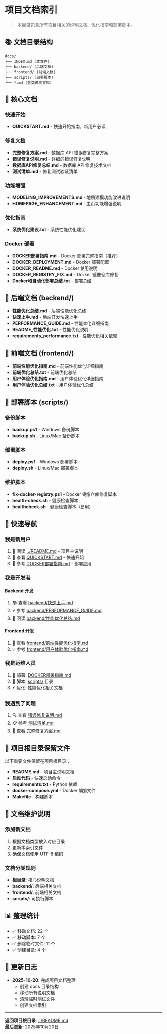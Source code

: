 # 项目文档索引

> 本目录包含所有项目相关的说明文档、优化指南和部署脚本。

## 📚 文档目录结构

```
docs/
├── INDEX.md (本文件)
├── backend/ (后端文档)
├── frontend/ (前端文档)
├── scripts/ (部署脚本)
└── *.md (各类说明文档)
```

## 📖 核心文档

### 快速开始
- **QUICKSTART.md** - 快速开始指南，新用户必读

### 修复文档
- **完整修复方案.md** - 数据库 API 错误修复完整方案
- **错误修复说明.md** - 详细的错误修复说明
- **数据库API修复总结.md** - 数据库 API 修复技术文档
- **测试清单.md** - 修复测试验证清单

### 功能增强
- **MODELING_IMPROVEMENTS.md** - 地质建模功能改进说明
- **HOMEPAGE_ENHANCEMENT.md** - 主页功能增强说明

### 优化指南
- **系统优化建议.txt** - 系统性能优化建议

### Docker 部署
- **DOCKER部署指南.md** - Docker 部署完整指南（推荐）
- **DOCKER_DEPLOYMENT.md** - Docker 部署配置
- **DOCKER_README.md** - Docker 使用说明
- **DOCKER_REGISTRY_FIX.md** - Docker 镜像仓库修复
- **Docker和自动化部署总结.txt** - 部署总结

## 🔧 后端文档 (backend/)

- **性能优化总结.md** - 后端性能优化总结
- **快速上手.md** - 后端开发快速上手
- **PERFORMANCE_GUIDE.md** - 性能优化详细指南
- **README_性能优化.txt** - 性能优化说明
- **requirements_performance.txt** - 性能优化相关依赖

## 🎨 前端文档 (frontend/)

- **前端性能优化指南.md** - 前端性能优化详细指南
- **前端优化总结.txt** - 前端优化总结
- **用户体验优化指南.md** - 用户体验优化详细指南
- **用户体验优化总结.txt** - 用户体验优化总结

## 📜 部署脚本 (scripts/)

### 备份脚本
- **backup.ps1** - Windows 备份脚本
- **backup.sh** - Linux/Mac 备份脚本

### 部署脚本
- **deploy.ps1** - Windows 部署脚本
- **deploy.sh** - Linux/Mac 部署脚本

### 维护脚本
- **fix-docker-registry.ps1** - Docker 镜像仓库修复脚本
- **health-check.sh** - 健康检查脚本
- **healthcheck.sh** - 健康检查脚本（备用）

## 🚀 快速导航

### 我是新用户
1. 📖 阅读 [../README.md](../README.md) - 项目主说明
2. 🚀 查看 [QUICKSTART.md](QUICKSTART.md) - 快速开始
3. 🐳 参考 [DOCKER部署指南.md](DOCKER部署指南.md) - 部署应用

### 我是开发者

#### Backend 开发
1. 📚 查看 [backend/快速上手.md](backend/快速上手.md)
2. ⚡ 参考 [backend/PERFORMANCE_GUIDE.md](backend/PERFORMANCE_GUIDE.md)
3. 📝 阅读 [backend/性能优化总结.md](backend/性能优化总结.md)

#### Frontend 开发
1. 🎨 查看 [frontend/前端性能优化指南.md](frontend/前端性能优化指南.md)
2. 💡 参考 [frontend/用户体验优化指南.md](frontend/用户体验优化指南.md)

### 我是运维人员
1. 🐳 部署: [DOCKER部署指南.md](DOCKER部署指南.md)
2. 📜 脚本: [scripts/](scripts/) 目录
3. ⚡ 优化: 性能优化相关文档

### 我遇到了问题
1. 🔍 查看 [错误修复说明.md](错误修复说明.md)
2. 📋 参考 [测试清单.md](测试清单.md)
3. 💾 查看 [完整修复方案.md](完整修复方案.md)

## 📂 项目根目录保留文件

以下重要文件保留在项目根目录：

- **README.md** - 项目主说明文档
- **启动代码** - 快速启动命令
- **requirements.txt** - Python 依赖
- **docker-compose.yml** - Docker 编排文件
- **Makefile** - 构建脚本

## 📝 文档维护说明

### 添加新文档
1. 根据文档类型放入对应目录
2. 更新本索引文件
3. 确保文档使用 UTF-8 编码

### 文档分类规则
- **根目录**: 核心说明文档
- **backend/**: 后端相关文档
- **frontend/**: 前端相关文档
- **scripts/**: 可执行脚本

## 📊 整理统计

- ✅ 移动文档: 22 个
- ✅ 移动脚本: 7 个
- ✅ 删除临时文件: 11 个
- ✅ 创建目录: 4 个

## 📅 更新日志

- **2025-10-20**: 完成项目文档整理
  - 创建 docs 目录结构
  - 移动所有说明文档
  - 清理临时测试文件
  - 创建文档索引

---

**返回项目根目录**: [../README.md](../README.md)  
**最后更新**: 2025年10月20日
